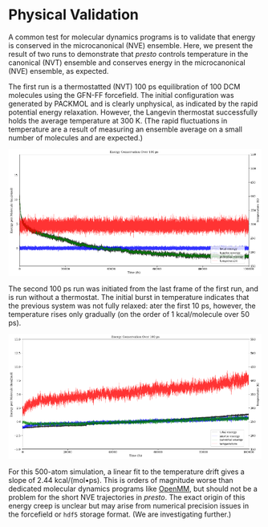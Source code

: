 # Physical Validation

A common test for molecular dynamics programs is to validate that energy is conserved in the microcanonical (NVE) ensemble.
Here, we present the result of two runs to demonstrate that *presto* controls temperature in the canonical (NVT) ensemble 
and conserves energy in the microcanonical (NVE) ensemble, as expected.

The first run is a thermostatted (NVT) 100 ps equilibration of 100 DCM molecules using the GFN-FF forcefield. 
The initial configuration was generated by PACKMOL and is clearly unphysical, as indicated by the rapid potential energy relaxation.
However, the Langevin thermostat successfully holds the average temperature at 300 K.
(The rapid fluctuations in temperature are a result of measuring an ensemble average on a small number of molecules and are expected.)

<img src='img/100dcm_nvt.png' width=1000>

The second 100 ps run was initiated from the last frame of the first run, and is run without a thermostat.
The initial burst in temperature indicates that the previous system was not fully relaxed:
ater the first 10 ps, however, the temperature rises only gradually (on the order of 1 kcal/molecule over 50 ps). 

<img src='img/100dcm_nve.png' width=1000>

For this 500-atom simulation, a linear fit to the temperature drift gives a slope of 2.44 kcal/(mol•ps).
This is orders of magnitude worse than dedicated molecular dynamics programs like [OpenMM](https://www.biorxiv.org/node/23099.article-info),
but should not be a problem for the short NVE trajectories in *presto*.
The exact origin of this energy creep is unclear but may arise from numerical precision issues in the forcefield or ``hdf5`` storage format. 
(We are investigating further.)
